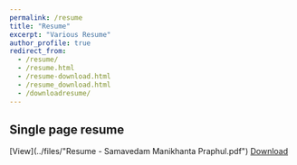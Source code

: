 ```yaml
---
permalink: /resume
title: "Resume"
excerpt: "Various Resume"
author_profile: true
redirect_from: 
  - /resume/
  - /resume.html
  - /resume-download.html
  - /resume_download.html
  - /downloadresume/
---
```

## Single page resume
[View](../files/"Resume - Samavedam Manikhanta Praphul.pdf")
[Download](https://raw.githubusercontent.com/PraphulSamavedam/praphulsamavedam.github.io/blob/master/files/Resume%20-%20Samavedam%20Manikhanta%20Praphul.pdf
)